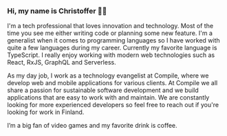 ### Hi, my name is Christoffer 👋🏻

I'm a tech professional that loves innovation and technology. Most of the time you see me either writing code or planning some new feature. I'm a generalist when it comes to programming languages so I have worked with quite a few languages during my career. Currently my favorite language is TypeScript. I really enjoy working with modern web technologies such as React, RxJS, GraphQL and Serverless.

As my day job, I work as a technology evangelist at Compile, where we develop web and mobile applications for various clients. At Compile we all share a passion for  sustainable software development and we build applications that are easy to work with and maintain. We are constantly looking for more experienced developers so feel free to reach out if you're looking for work in Finland.

I’m a big fan of video games and my favorite drink is coffee.

<!--
**crisu83/crisu83** is a ✨ _special_ ✨ repository because its `README.md` (this file) appears on your GitHub profile.

Here are some ideas to get you started:

- 🔭 I’m currently working on ...
- 🌱 I’m currently learning ...
- 👯 I’m looking to collaborate on ...
- 🤔 I’m looking for help with ...
- 💬 Ask me about ...
- 📫 How to reach me: ...
- 😄 Pronouns: ...
- ⚡ Fun fact: ...
-->
